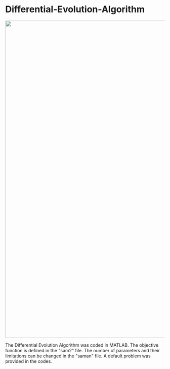 # Differential-Evolution-Algorithm


<p align="center">
  <img width="1000" src="Assets/DE algo2.gif" >
</p>


The Differential Evolution Algorithm was coded in MATLAB.
The objective function is defined in the "sam2" file.
The number of parameters and their limitations can be changed in the "saman" file.
A default problem was provided in the codes.
